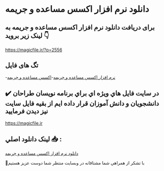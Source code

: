 # دانلود نرم افزار اکسس مساعده و جریمه

## برای دریافت دانلود نرم افزار اکسس مساعده و جریمه به لینک زیر بروید 👇

https://magicfile.ir/?p=2556

## تگ های فایل

-[نرم افزار اکسس مساعده و جريمه](https://magicfile.ir/product/%d8%af%d8%a7%d9%86%d9%84%d9%88%d8%af-%d9%86%d8%b1%d9%85-%d8%a7%d9%81%d8%b2%d8%a7%d8%b1-%d8%a7%da%a9%d8%b3%d8%b3-%d9%85%d8%b3%d8%a7%d8%b9%d8%af%d9%87-%d9%88-%d8%ac%d8%b1%d9%8a%d9%85%d9%87/)-[اکسس مساعده و جريمه](https://magicfile.ir/product/%d8%af%d8%a7%d9%86%d9%84%d9%88%d8%af-%d9%86%d8%b1%d9%85-%d8%a7%d9%81%d8%b2%d8%a7%d8%b1-%d8%a7%da%a9%d8%b3%d8%b3-%d9%85%d8%b3%d8%a7%d8%b9%d8%af%d9%87-%d9%88-%d8%ac%d8%b1%d9%8a%d9%85%d9%87/)

## ✔️ در سايت فايل هاي ويژه اي براي برنامه نويسان طراحان دانشجويان و دانش آموزان قرار داده ايم از بقيه فايل سايت نيز ديدن فرماييد

https://magicfile.ir


## لينک دانلود اصلي 📥 :

[دانلود نرم افزار اکسس مساعده و جریمه](https://magicfile.ir/product/%d8%af%d8%a7%d9%86%d9%84%d9%88%d8%af-%d9%86%d8%b1%d9%85-%d8%a7%d9%81%d8%b2%d8%a7%d8%b1-%d8%a7%da%a9%d8%b3%d8%b3-%d9%85%d8%b3%d8%a7%d8%b9%d8%af%d9%87-%d9%88-%d8%ac%d8%b1%d9%8a%d9%85%d9%87/) 


🙏با تشکر از همراهي شما مشتاقانه در وبسایت منتظر شما دوست عزیز هستیم

